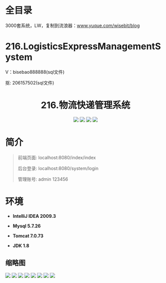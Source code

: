 # 全目录

3000套系统，LW，复制到流浪器：www.yuque.com/wisebit/blog

# 216.LogisticsExpressManagementSystem

<p>V：bisebao888888(sql文件)</p>
<p>抠: 206157502(sql文件)</p>

<p><h1 align="center">216.物流快递管理系统</h1></p>

<p align="center">
	<img src="https://img.shields.io/badge/jdk-1.8-orange.svg"/>
    <img src="https://img.shields.io/badge/spring-5.x-lightgrey.svg"/>
    <img src="https://img.shields.io/badge/springmvc-3.x-blue.svg"/>
    <img src="https://img.shields.io/badge/mybatis-5.x-yellow.svg"/>
</p>

# 简介
>
> 
>
> 前端页面: localhost:8080/index/index
> 
> 后台登录: localhost:8080/system/login
> 
> 管理账号: admin  123456


# 环境

- <b>IntelliJ IDEA 2009.3</b>

- <b>Mysql 5.7.26</b>

- <b>Tomcat 7.0.73</b>

- <b>JDK 1.8</b>




## 缩略图

![](https://bitwise.oss-cn-heyuan.aliyuncs.com/2024/9/10/e49ba820-b96c-4117-aa6d-b2578c79fc52.png)
![](https://bitwise.oss-cn-heyuan.aliyuncs.com/2024/9/10/218b0a2d-0709-43c0-a467-5dc96ce226f6.png)
![](https://bitwise.oss-cn-heyuan.aliyuncs.com/2024/9/10/2b6e503b-0a3e-45ed-9405-197c5d92a9f4.png)
![](https://bitwise.oss-cn-heyuan.aliyuncs.com/2024/9/10/07da2346-ed44-4a5d-9f07-7f3ce1aa9151.png)
![](https://bitwise.oss-cn-heyuan.aliyuncs.com/2024/9/10/87e6fdff-9a16-411e-be47-79d64c98cdb7.png)
![](https://bitwise.oss-cn-heyuan.aliyuncs.com/2024/9/10/cbf8f552-ac2d-4b97-b218-53af7b0b3ec3.png)
![](https://bitwise.oss-cn-heyuan.aliyuncs.com/2024/9/10/701c4cb4-c23d-46aa-bb7b-ac4af37930e3.png)
![](https://bitwise.oss-cn-heyuan.aliyuncs.com/2024/9/10/3d0a9e4a-2ec8-479b-92f0-1ea67ea209df.png)


